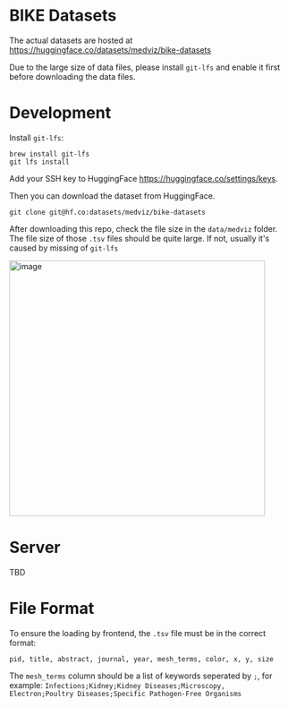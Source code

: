 # BIKE Datasets

The actual datasets are hosted at https://huggingface.co/datasets/medviz/bike-datasets

Due to the large size of data files, please install `git-lfs` and enable it first before downloading the data files.

# Development

Install `git-lfs`:

```
brew install git-lfs
git lfs install
```

Add your SSH key to HuggingFace https://huggingface.co/settings/keys.

Then you can download the dataset from HuggingFace.

```
git clone git@hf.co:datasets/medviz/bike-datasets
```

After downloading this repo, check the file size in the `data/medviz` folder.
The file size of those `.tsv` files should be quite large. If not, usually it's caused by missing of `git-lfs`

<img width="457" alt="image" src="https://github.com/user-attachments/assets/350524d1-b9db-444e-9dd7-db296161b055">

# Server

TBD

# File Format

To ensure the loading by frontend, the `.tsv` file must be in the correct format:

```
pid, title, abstract, journal, year, mesh_terms, color, x, y, size
```

The `mesh_terms` column should be a list of keywords seperated by `;`, for example: `Infections;Kidney;Kidney Diseases;Microscopy, Electron;Poultry Diseases;Specific Pathogen-Free Organisms`
